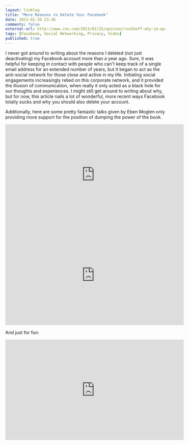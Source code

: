 ```yaml
---
layout: linklog
title: "More Reasons to Delete Your Facebook"
date: 2013-02-26 23:36
comments: false
external-url: http://www.cnn.com/2013/02/25/opinion/rushkoff-why-im-quitting-facebook
tags: [Facebook, Social Networking, Privacy, Video]
published: true
---
```


I never got around to writing about the reasons I deleted (not just deactivating) my Facebook account more than a year ago.  Sure, it was helpful for keeping in contact with people who can't keep track of a single email address for an extended number of years, but it began to act as the anti-social network for those close and active in my life.  Initiating social engagements increasingly relied on this corporate network, and it provided the illusion of communication, when really it only acted as a black hole for our thoughts and experiences.  I might still get around to writing about why, but for now, this article nails a lot of wonderful, more recent ways Facebook totally sucks and why you should also delete your account.  

Additionally, here are some pretty fantastic talks given by Eben Moglen only providing more support for the position of dumping the power of the book.

<div class="flex-video"><iframe width="560" height="315" src="https://www.youtube.com/embed/sKOk4Y4inVY?rel=0" frameborder="0" allowfullscreen></iframe></div>

<div class="flex-video"><iframe width="560" height="315" src="https://www.youtube.com/embed/QOEMv0S8AcA?rel=0" frameborder="0" allowfullscreen></iframe></iframe></div>

And just for fun:
<div class="flex-video"><iframe width="560" height="315" src="https://www.youtube.com/embed/CK62I-4cuSY?rel=0" frameborder="0" allowfullscreen></iframe></div>